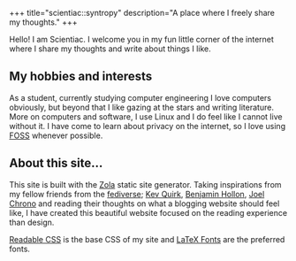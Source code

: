 +++
title="scientiac::syntropy"
description="A place where I freely share my thoughts."
+++

Hello! I am Scientiac. I welcome you in my fun little corner of the internet where I share my thoughts and write about things I like.

## My hobbies and interests

As a student, currently studying computer engineering I love computers obviously, but beyond that I like gazing at the stars and writing literature. More on computers and software, I use Linux and I do feel like I cannot live without it. I have come to learn about privacy on the internet, so I love using [FOSS](https://en.wikipedia.org/wiki/Free_and_open-source_software) whenever possible.

## About this site...

This site is built with the [Zola](https://www.getzola.org/) static site generator. Taking inspirations from my fellow friends from the [fediverse](https://fediverse.party/en/fediverse/); [Kev Quirk](https://kevquirk.com/), [Benjamin Hollon](https://benjaminhollon.com/), [Joel Chrono](https://joelchrono12.xyz/) and reading their thoughts on what a blogging website should feel like, I have created this beautiful website focused on the reading experience than design. 

[Readable CSS](https://readable-css.freedomtowrite.org/) is the base CSS of my site and [LaTeX Fonts](https://latex.vercel.app/) are the preferred fonts. 
